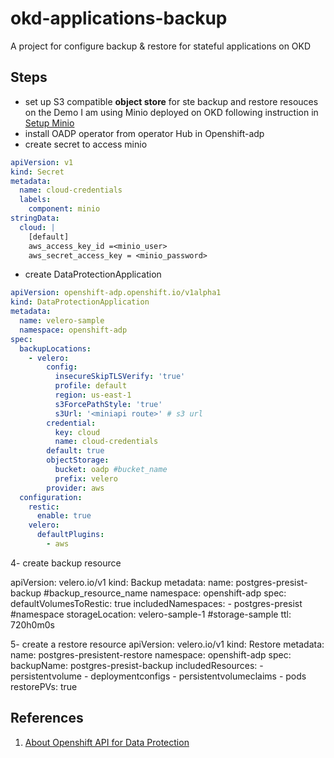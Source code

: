 # okd-applications-backup
A project for configure backup &amp; restore for stateful applications on OKD 

## Steps
- set up S3 compatible **object store** for ste backup and restore resouces on the Demo I am using Minio deployed on OKD following instruction in [Setup Minio](Minio/README.md )
- install OADP operator from operator Hub in Openshift-adp
- create secret to access minio
```yaml
apiVersion: v1
kind: Secret
metadata:
  name: cloud-credentials
  labels:
    component: minio
stringData:
  cloud: |
    [default]
    aws_access_key_id =<minio_user> 
    aws_secret_access_key = <minio_password>
```
- create DataProtectionApplication
```yaml
apiVersion: openshift-adp.openshift.io/v1alpha1
kind: DataProtectionApplication
metadata:
  name: velero-sample
  namespace: openshift-adp
spec:
  backupLocations:
    - velero:
        config:
          insecureSkipTLSVerify: 'true'
          profile: default
          region: us-east-1
          s3ForcePathStyle: 'true'
          s3Url: '<miniapi route>' # s3 url
        credential:
          key: cloud
          name: cloud-credentials
        default: true
        objectStorage:
          bucket: oadp #bucket_name
          prefix: velero
        provider: aws
  configuration:
    restic:
      enable: true
    velero:
      defaultPlugins:
        - aws
```
4- create backup resource

apiVersion: velero.io/v1
kind: Backup
metadata:
  name: postgres-presist-backup #backup_resource_name
  namespace: openshift-adp
spec:
  defaultVolumesToRestic: true
  includedNamespaces:
    - postgres-presist #namespace
  storageLocation: velero-sample-1 #storage-sample
  ttl: 720h0m0s



5- create a restore resource 
apiVersion: velero.io/v1
kind: Restore
metadata:
  name: postgres-presistent-restore
  namespace: openshift-adp
spec:
  backupName: postgres-presist-backup
  includedResources:
    - persistentvolume
	- deploymentconfigs
    - persistentvolumeclaims
    - pods
  restorePVs: true

## References
1. [About Openshift API for Data Protection](https://docs.openshift.com/container-platform/latest/backup_and_restore/application_backup_and_restore/installing/about-installing-oadp.html)

